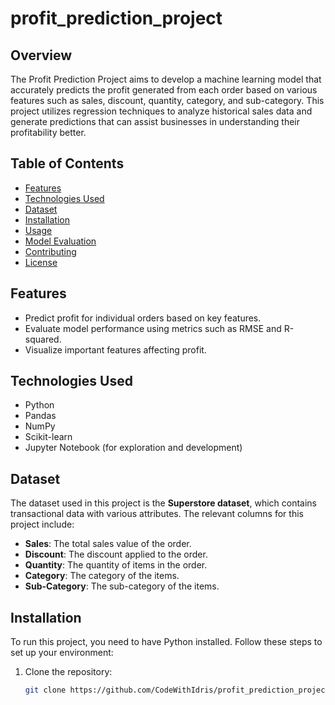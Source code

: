 # profit_prediction_project


## Overview

The Profit Prediction Project aims to develop a machine learning model that accurately predicts the profit generated from each order based on various features such as sales, discount, quantity, category, and sub-category. This project utilizes regression techniques to analyze historical sales data and generate predictions that can assist businesses in understanding their profitability better.

## Table of Contents

- [Features](#features)
- [Technologies Used](#technologies-used)
- [Dataset](#dataset)
- [Installation](#installation)
- [Usage](#usage)
- [Model Evaluation](#model-evaluation)
- [Contributing](#contributing)
- [License](#license)

## Features

- Predict profit for individual orders based on key features.
- Evaluate model performance using metrics such as RMSE and R-squared.
- Visualize important features affecting profit.

## Technologies Used

- Python
- Pandas
- NumPy
- Scikit-learn
- Jupyter Notebook (for exploration and development)

## Dataset

The dataset used in this project is the **Superstore dataset**, which contains transactional data with various attributes. The relevant columns for this project include:

- **Sales**: The total sales value of the order.
- **Discount**: The discount applied to the order.
- **Quantity**: The quantity of items in the order.
- **Category**: The category of the items.
- **Sub-Category**: The sub-category of the items.

## Installation

To run this project, you need to have Python installed. Follow these steps to set up your environment:

1. Clone the repository:
   ```bash
   git clone https://github.com/CodeWithIdris/profit_prediction_project.git
